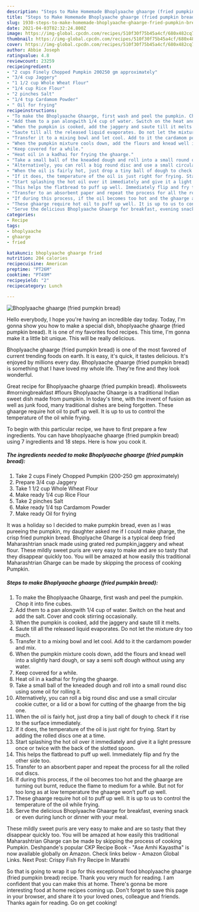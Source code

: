```yaml
---
description: "Steps to Make Homemade Bhoplyaache ghaarge (fried pumpkin bread)"
title: "Steps to Make Homemade Bhoplyaache ghaarge (fried pumpkin bread)"
slug: 1930-steps-to-make-homemade-bhoplyaache-ghaarge-fried-pumpkin-bread
date: 2021-04-03T02:32:24.800Z
image: https://img-global.cpcdn.com/recipes/510f30f75b45a4cf/680x482cq70/bhoplyaache-ghaarge-fried-pumpkin-bread-recipe-main-photo.jpg
thumbnail: https://img-global.cpcdn.com/recipes/510f30f75b45a4cf/680x482cq70/bhoplyaache-ghaarge-fried-pumpkin-bread-recipe-main-photo.jpg
cover: https://img-global.cpcdn.com/recipes/510f30f75b45a4cf/680x482cq70/bhoplyaache-ghaarge-fried-pumpkin-bread-recipe-main-photo.jpg
author: Abbie Joseph
ratingvalue: 4.8
reviewcount: 23259
recipeingredient:
- "2 cups Finely Chopped Pumpkin 200250 gm approximately"
- "3/4 cup Jaggery"
- "1 1/2 cup Whole Wheat Flour"
- "1/4 cup Rice Flour"
- "2 pinches Salt"
- "1/4 tsp Cardamom Powder"
- " Oil for frying"
recipeinstructions:
- "To make the Bhoplyaache Ghaarge, first wash and peel the pumpkin. Chop it into fine cubes."
- "Add them to a pan alongwith 1/4 cup of water. Switch on the heat and add the salt. Cover and cook stirring occasionally."
- "When the pumpkin is cooked, add the jaggery and saute till it melts."
- "Saute till all the released liquid evaporates. Do not let the mixture dry too much."
- "Transfer it to a mixing bowl and let cool. Add to it the cardamom powder and mix."
- "When the pumpkin mixture cools down, add the flours and knead well into a slightly hard dough, or say a semi soft dough without using any water."
- "Keep covered for a while."
- "Heat oil in a kadhai for frying the ghaarge."
- "Take a small ball of the kneaded dough and roll into a small round disc using some oil for rolling it."
- "Alternatively, you can roll a big round disc and use a small circular cookie cutter, or a lid or a bowl for cutting of the ghaarge from the big one."
- "When the oil is fairly hot, just drop a tiny ball of dough to check if it rise to the surface immediately."
- "If it does, the temperature of the oil is just right for frying. Start by adding the rolled discs one at a time."
- "Start splashing the hot oil over it immediately and give it a light pressure once or twice with the back of the slotted spoon."
- "This helps the flatbread to puff up well. Immediately flip and fry the other side too."
- "Transfer to an absorbent paper and repeat the process for all the rolled out discs."
- "If during this process, if the oil becomes too hot and the ghaarge are turning out burnt, reduce the flame to medium for a while. But not for too long as at low temperature the ghaarge won’t puff up well."
- "These ghaarge require hot oil to puff up well. It is up to us to control the temperature of the oil while frying."
- "Serve the delicious Bhoplyaache Ghaarge for breakfast, evening snack or even during lunch or dinner with your meal."
categories:
- Recipe
tags:
- bhoplyaache
- ghaarge
- fried

katakunci: bhoplyaache ghaarge fried 
nutrition: 204 calories
recipecuisine: American
preptime: "PT26M"
cooktime: "PT49M"
recipeyield: "2"
recipecategory: Lunch

---
```



![Bhoplyaache ghaarge (fried pumpkin bread)](https://img-global.cpcdn.com/recipes/510f30f75b45a4cf/680x482cq70/bhoplyaache-ghaarge-fried-pumpkin-bread-recipe-main-photo.jpg)

Hello everybody, I hope you're having an incredible day today. Today, I'm gonna show you how to make a special dish, bhoplyaache ghaarge (fried pumpkin bread). It is one of my favorites food recipes. This time, I'm gonna make it a little bit unique. This will be really delicious.

Bhoplyaache ghaarge (fried pumpkin bread) is one of the most favored of current trending foods on earth. It is easy, it's quick, it tastes delicious. It's enjoyed by millions every day. Bhoplyaache ghaarge (fried pumpkin bread) is something that I have loved my whole life. They're fine and they look wonderful.

Great recipe for Bhoplyaache ghaarge (fried pumpkin bread). #holisweets #morningbreakfast #flours Bhoplyaache Ghaarge is a traditional Indian sweet dish made from pumpkin. In today&#39;s time, with the invent of fusion as well as junk food, many traditional dishes are being forgotten. These ghaarge require hot oil to puff up well. It is up to us to control the temperature of the oil while frying.


To begin with this particular recipe, we have to first prepare a few ingredients. You can have bhoplyaache ghaarge (fried pumpkin bread) using 7 ingredients and 18 steps. Here is how you cook it.

<!--inarticleads1-->

##### The ingredients needed to make Bhoplyaache ghaarge (fried pumpkin bread):

1. Take 2 cups Finely Chopped Pumpkin (200-250 gm approximately)
1. Prepare 3/4 cup Jaggery
1. Take 1 1/2 cup Whole Wheat Flour
1. Make ready 1/4 cup Rice Flour
1. Take 2 pinches Salt
1. Make ready 1/4 tsp Cardamom Powder
1. Make ready  Oil for frying


It was a holiday so I decided to make pumpkin bread, even as I was pureeing the pumpkin, my daughter asked me if I could make gharge, the crisp fried pumpkin bread. Bhoplyache Gharge is a typical deep fried Maharashtrian snack made using grated red pumpkin,jaggery and wheat flour. These mildly sweet puris are very easy to make and are so tasty that they disappear quickly too. You will be amazed at how easily this traditional Maharashtrian Gharge can be made by skipping the process of cooking Pumpkin. 

<!--inarticleads2-->

##### Steps to make Bhoplyaache ghaarge (fried pumpkin bread):

1. To make the Bhoplyaache Ghaarge, first wash and peel the pumpkin. Chop it into fine cubes.
1. Add them to a pan alongwith 1/4 cup of water. Switch on the heat and add the salt. Cover and cook stirring occasionally.
1. When the pumpkin is cooked, add the jaggery and saute till it melts.
1. Saute till all the released liquid evaporates. Do not let the mixture dry too much.
1. Transfer it to a mixing bowl and let cool. Add to it the cardamom powder and mix.
1. When the pumpkin mixture cools down, add the flours and knead well into a slightly hard dough, or say a semi soft dough without using any water.
1. Keep covered for a while.
1. Heat oil in a kadhai for frying the ghaarge.
1. Take a small ball of the kneaded dough and roll into a small round disc using some oil for rolling it.
1. Alternatively, you can roll a big round disc and use a small circular cookie cutter, or a lid or a bowl for cutting of the ghaarge from the big one.
1. When the oil is fairly hot, just drop a tiny ball of dough to check if it rise to the surface immediately.
1. If it does, the temperature of the oil is just right for frying. Start by adding the rolled discs one at a time.
1. Start splashing the hot oil over it immediately and give it a light pressure once or twice with the back of the slotted spoon.
1. This helps the flatbread to puff up well. Immediately flip and fry the other side too.
1. Transfer to an absorbent paper and repeat the process for all the rolled out discs.
1. If during this process, if the oil becomes too hot and the ghaarge are turning out burnt, reduce the flame to medium for a while. But not for too long as at low temperature the ghaarge won’t puff up well.
1. These ghaarge require hot oil to puff up well. It is up to us to control the temperature of the oil while frying.
1. Serve the delicious Bhoplyaache Ghaarge for breakfast, evening snack or even during lunch or dinner with your meal.


These mildly sweet puris are very easy to make and are so tasty that they disappear quickly too. You will be amazed at how easily this traditional Maharashtrian Gharge can be made by skipping the process of cooking Pumpkin. Deshpande&#39;s popular CKP Recipe Book - &#34;Ase Amhi Kayastha&#34; is now available globally on Amazon. Check links below - Amazon Global Links. Next Post: Crispy Fish Fry Recipe In Marathi 

So that is going to wrap it up for this exceptional food bhoplyaache ghaarge (fried pumpkin bread) recipe. Thank you very much for reading. I am confident that you can make this at home. There's gonna be more interesting food at home recipes coming up. Don't forget to save this page in your browser, and share it to your loved ones, colleague and friends. Thanks again for reading. Go on get cooking!
